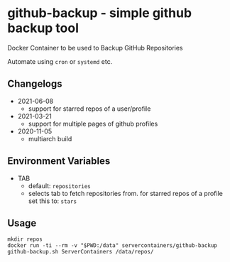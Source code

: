 github-backup - simple github backup tool
=========================================

Docker Container to be used to Backup GitHub Repositories

Automate using `cron` or `systemd` etc.


## Changelogs

* 2021-06-08
    * support for starred repos of a user/profile
* 2021-03-21
    * support for multiple pages of github profiles
* 2020-11-05
    * multiarch build

## Environment Variables

- TAB
    - default: `repositories`
    - selects tab to fetch repositories from. for starred repos of a profile set this to: `stars`

## Usage

```
mkdir repos
docker run -ti --rm -v "$PWD:/data" servercontainers/github-backup github-backup.sh ServerContainers /data/repos/
```
